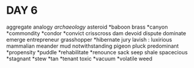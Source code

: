 # DAY 6
aggregate
analogy
*archaeology*
asteroid
*baboon
brass
*canyon
*commondity
*condor
*convict
crisscross
dam
devoid
dispute
dominate
emerge
entrepreneur
grasshopper
*hibernate
jury
lavish : luxirious
mammalian
meander
mud
notwithstanding
pigeon
pluck
predominant
*propensity
*puddle
*rehabilitate
*renounce
sack
seep
shale
spacecious
*stagnant
*stew
*tan
*tenant
toxic
*vacuum
*volatile
weed
